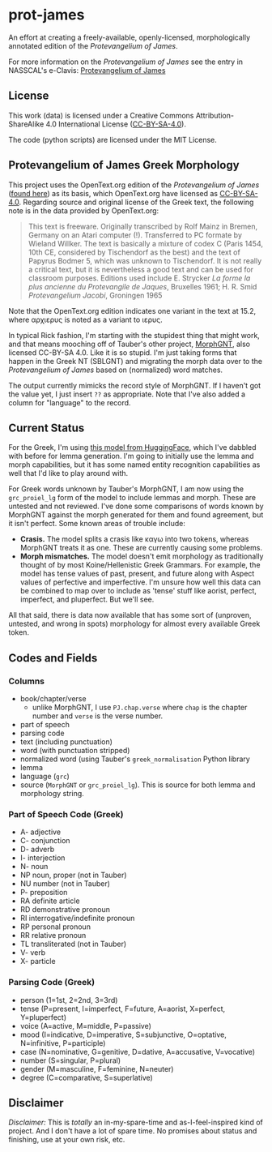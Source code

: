 # prot-james
An effort at creating a freely-available, openly-licensed, morphologically annotated edition of 
the _Protevangelium of James_.

For more information on the _Protevangelium of James_ see the entry in NASSCAL's e-Clavis:
[Protevangelium of James](https://www.nasscal.com/e-clavis-christian-apocrypha/protevangelium-of-james/)

## License
This work (data) is licensed under a Creative Commons Attribution-ShareAlike 4.0 International License
([CC-BY-SA-4.0](http://creativecommons.org/licenses/by-sa/4.0/)).

The code (python scripts) are licensed under the MIT License.

## Protevangelium of James Greek Morphology

This project uses the OpenText.org edition of the _Protevangelium of James_ ([found here](https://github.com/OpenText-org/non_NT_annotation/tree/master/proto-james)) 
as its basis, which OpenText.org have licensed as [CC-BY-SA-4.0](http://creativecommons.org/licenses/by-sa/4.0/). 
Regarding source and original license of the Greek text, the following note is in the data provided by OpenText.org:

> This text is freeware. Originally transcribed by Rolf Mainz in Bremen, Germany on an Atari computer (!). Transferred 
> to PC formate by Wieland Willker. The text is basically a mixture of codex C (Paris 1454, 10th CE, considered by 
> Tischendorf as the best) and the text of Papyrus Bodmer 5, which was unknown to Tischendorf. It is not really a 
> critical text, but it is nevertheless a good text and can be used for classroom purposes. Editions used include 
> E. Strycker _La forme la plus ancienne du Protevangile de Jaques_, Bruxelles 1961; H. R. Smid _Protevangelium Jacobi_,
> Groningen 1965

Note that the OpenText.org edition indicates one variant in the text at 15.2, where αρχιερυς is noted as a variant to 
ιερυς. 

In typical Rick fashion, I'm starting with the stupidest thing that might work, and that means mooching off of Tauber's 
other project, [MorphGNT](https://github.com/MorphGNT), also licensed CC-BY-SA 4.0. Like it is so stupid. I'm just 
taking forms that happen in the Greek NT (SBLGNT) and migrating the morph data over to the _Protevangelium of James_ 
based on (normalized) word matches.

The output currently mimicks the record style of MorphGNT. If I haven't got the value yet, I just insert `??` as 
appropriate. Note that I've also added a column for "language" to the record. 

## Current Status

For the Greek, I'm using [this model from HuggingFace](https://huggingface.co/Jacobo/grc_proiel_lg), which
I've dabbled with before for lemma generation. I'm going to initially use the lemma and morph capabilities,
but it has some named entity recognition capabilities as well that I'd like to play around with.

For Greek words unknown by Tauber's MorphGNT, I am now using the `grc_proiel_lg` form of the model to 
include lemmas and morph. These are untested and not reviewed. I've done some comparisons of words known
by MorphGNT against the morph generated for them and found agreement, but it isn't perfect. Some known areas
of trouble include:

* **Crasis.** The model splits a crasis like καγω into two tokens, whereas MorphGNT treats it as one. These are 
currently causing some problems.
* **Morph mismatches.** The model doesn't emit morphology as traditionally thought of by most Koine/Hellenistic 
Greek Grammars. For example, the model has tense values of past, present, and future along with Aspect values of 
perfective and imperfective. I'm unsure how well this data can be combined to map over to include as 'tense' stuff 
like aorist, perfect, imperfect, and pluperfect. But we'll see.

All that said, there is data now available that has some sort of (unproven, untested, and wrong in spots) morphology for
almost every available Greek token.

## Codes and Fields

### Columns

 * book/chapter/verse
   * unlike MorphGNT, I use `PJ.chap.verse` where `chap` is the chapter number and `verse` is the verse number.
 * part of speech
 * parsing code
 * text (including punctuation)
 * word (with punctuation stripped)
 * normalized word (using Tauber's `greek_normalisation` Python library
 * lemma
 * language (`grc`)
 * source (`MorphGNT` or `grc_proiel_lg`). This is source for both lemma and morphology string.

### Part of Speech Code (Greek)

* A- adjective  
* C- conjunction  
* D- adverb  
* I- interjection  
* N- noun
* NP noun, proper (not in Tauber)
* NU number (not in Tauber)
* P- preposition  
* RA definite article  
* RD demonstrative pronoun  
* RI interrogative/indefinite pronoun  
* RP personal pronoun  
* RR relative pronoun  
* TL transliterated (not in Tauber)
* V- verb  
* X- particle  

### Parsing Code (Greek)

 * person (1=1st, 2=2nd, 3=3rd)
 * tense (P=present, I=imperfect, F=future, A=aorist, X=perfect, Y=pluperfect)
 * voice (A=active, M=middle, P=passive)
 * mood (I=indicative, D=imperative, S=subjunctive, O=optative, N=infinitive, P=participle)
 * case (N=nominative, G=genitive, D=dative, A=accusative, V=vocative)
 * number (S=singular, P=plural)
 * gender (M=masculine, F=feminine, N=neuter)
 * degree (C=comparative, S=superlative)
 
## Disclaimer
*Disclaimer:* This is _totally_ an in-my-spare-time and as-I-feel-inspired kind of project. And I don't have a lot of 
spare time. No promises about status and finishing, use at your own risk, etc.
